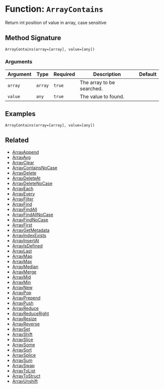 [comment]: # (Note: This documentation is generated dynamically in the build process.  To modify the contents, change the javadoc on the _invoke method of the BIF class)

# Function: `ArrayContains`

Return int position of value in array, case sensitive

## Method Signature
```
ArrayContains(array=[array], value=[any])
```
### Arguments

| Argument | Type | Required | Description | Default |
|----------|------|----------|-------------|---------|
| `array` | `array` | `true` | The array to be searched. |  |
| `value` | `any` | `true` | The value to found. |  |

## Examples

```
ArrayContains(array=[array], value=[any])
```

## Related
  * [ArrayAppend](ArrayAppend.md)
  * [ArrayAvg](ArrayAvg.md)
  * [ArrayClear](ArrayClear.md)
  * [ArrayContainsNoCase](ArrayContainsNoCase.md)
  * [ArrayDelete](ArrayDelete.md)
  * [ArrayDeleteAt](ArrayDeleteAt.md)
  * [ArrayDeleteNoCase](ArrayDeleteNoCase.md)
  * [ArrayEach](ArrayEach.md)
  * [ArrayEvery](ArrayEvery.md)
  * [ArrayFilter](ArrayFilter.md)
  * [ArrayFind](ArrayFind.md)
  * [ArrayFindAll](ArrayFindAll.md)
  * [ArrayFindAllNoCase](ArrayFindAllNoCase.md)
  * [ArrayFindNoCase](ArrayFindNoCase.md)
  * [ArrayFirst](ArrayFirst.md)
  * [ArrayGetMetadata](ArrayGetMetadata.md)
  * [ArrayIndexExists](ArrayIndexExists.md)
  * [ArrayInsertAt](ArrayInsertAt.md)
  * [ArrayIsDefined](ArrayIsDefined.md)
  * [ArrayLast](ArrayLast.md)
  * [ArrayMap](ArrayMap.md)
  * [ArrayMax](ArrayMax.md)
  * [ArrayMedian](ArrayMedian.md)
  * [ArrayMerge](ArrayMerge.md)
  * [ArrayMid](ArrayMid.md)
  * [ArrayMin](ArrayMin.md)
  * [ArrayNew](ArrayNew.md)
  * [ArrayPop](ArrayPop.md)
  * [ArrayPrepend](ArrayPrepend.md)
  * [ArrayPush](ArrayPush.md)
  * [ArrayReduce](ArrayReduce.md)
  * [ArrayReduceRight](ArrayReduceRight.md)
  * [ArrayResize](ArrayResize.md)
  * [ArrayReverse](ArrayReverse.md)
  * [ArraySet](ArraySet.md)
  * [ArrayShift](ArrayShift.md)
  * [ArraySlice](ArraySlice.md)
  * [ArraySome](ArraySome.md)
  * [ArraySort](ArraySort.md)
  * [ArraySplice](ArraySplice.md)
  * [ArraySum](ArraySum.md)
  * [ArraySwap](ArraySwap.md)
  * [ArrayToList](ArrayToList.md)
  * [ArrayToStruct](ArrayToStruct.md)
  * [ArrayUnshift](ArrayUnshift.md)
